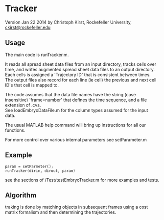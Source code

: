 Tracker
=============

Version Jan 22 2014 
by Christoph Kirst, 
Rockefeller University, 
ckirst@rockefeller.edu


Usage
-----

The main code is runTracker.m. 

It reads all spread sheet data files from an input directory, 
tracks cells over time, and writes augmented spread sheet data files 
to an output directory. Each cells is assigned a 'Trajectory ID' that 
is consistent between times. The output files also record for each line 
(ie cell) the previous and next cell ID's that cell is mapped to.

The code assumes that the data file names have the string (case insensitive) 
'frame=number' that defines the time sequence, and a file extension of .cvs.  
See loadEmbryoDataFile.m for the column types assumed for the input data.

The usual MATLAB help command will bring up instructions for all our functions.

For more control over various internal parameters see setParameter.m


Example
-------

    param = setParmeter();
    runTracker(dirin, dirout, param)

see the sections of /Test/testEmbryoTracker.m for more examples and tests.



Algorithm
---------
    
traking is done by matching objects in subsequent frames using
a cost matrix formalism and then determining the trajectories.


